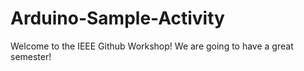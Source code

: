 # Arduino-Sample-Activity
Welcome to the IEEE Github Workshop!
We are going to have a great semester!
